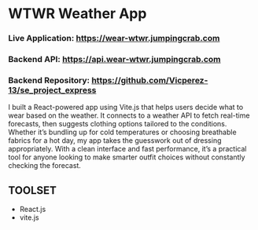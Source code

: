 # WTWR Weather App

### Live Application: https://wear-wtwr.jumpingcrab.com

### Backend API: https://api.wear-wtwr.jumpingcrab.com

### Backend Repository: https://github.com/Vicperez-13/se_project_express

I built a React-powered app using Vite.js that helps users decide what to wear based on the weather. It connects to a weather API to fetch real-time forecasts, then suggests clothing options tailored to the conditions. Whether it’s bundling up for cold temperatures or choosing breathable fabrics for a hot day, my app takes the guesswork out of dressing appropriately. With a clean interface and fast performance, it’s a practical tool for anyone looking to make smarter outfit choices without constantly checking the forecast.

## TOOLSET

- React.js
- vite.js
